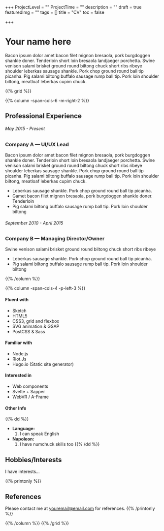 +++
ProjectLevel = ""
ProjectTime = ""
description = ""
draft = true
featuredImg = ""
tags = []
title = "CV"
toc = false

+++
# Your name here
Bacon ipsum dolor amet bacon filet mignon bresaola, pork burgdoggen shankle doner. Tenderloin short loin bresaola landjaeger porchetta. Swine venison salami brisket ground round biltong chuck short ribs ribeye shoulder leberkas sausage shankle. Pork chop ground round ball tip picanha. Pig salami biltong buffalo sausage rump ball tip. Pork loin shoulder biltong, meatloaf leberkas cupim chuck.

{{% grid %}}

{{% column -span-cols-6 -m-right-2 %}}
## Professional Experience
###### *May 2015 - Present*
### Company A — UI/UX Lead 

Bacon ipsum dolor amet bacon filet mignon bresaola, pork burgdoggen shankle doner. Tenderloin short loin bresaola landjaeger porchetta. Swine venison salami brisket ground round biltong chuck short ribs ribeye shoulder leberkas sausage shankle. Pork chop ground round ball tip picanha. Pig salami biltong buffalo sausage rump ball tip. Pork loin shoulder biltong, meatloaf leberkas cupim chuck.

* Leberkas sausage shankle. Pork chop ground round ball tip picanha.
* Gamet bacon filet mignon bresaola, pork burgdoggen shankle doner. Tenderloin
* Pig salami biltong buffalo sausage rump ball tip. Pork loin shoulder biltong


###### *September 2010 - April 2015*
### Company B — Managing Director/Owner

Swine venison salami brisket ground round biltong chuck short ribs ribeye

* Leberkas sausage shankle. Pork chop ground round ball tip picanha.
* Pig salami biltong buffalo sausage rump ball tip. Pork loin shoulder biltong


{{% /column %}}

{{% column -span-cols-4 -p-left-3 %}}
#### Fluent with
  * Sketch
  * HTML5
  * CSS3, grid and flexbox
  * SVG animation & GSAP
  * PostCSS & Sass

#### Familiar with
  * Node.js
  * Riot.Js
  * Hugo.io (Static site generator)

#### Interested in
  * Web components
  * Svelte + Sapper
  * WebVR / A-Frame


#### Other Info
{{% dd %}}
- **Language:**
  1. I can speak English
- **Napoleon:**
  1. I have numchuck skills too
{{% /dd %}}


## Hobbies/Interests
I have interests...

{{% printonly %}}
##   References
Please contact me at [youremail@email.com](mailto:youremail@email.com) for references.
{{% /printonly %}}

{{% /column %}}
{{% /grid %}}